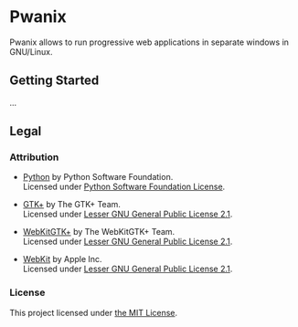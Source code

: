 # Pwanix
Pwanix allows to run progressive web applications in separate windows in GNU/Linux.

## Getting Started
...

## Legal
### Attribution
- [Python](https://python.org) by Python Software Foundation.  
Licensed under [Python Software Foundation License](https://docs.python.org/3/license.html).

- [GTK+](https://gtk.org) by The GTK+ Team.  
Licensed under [Lesser GNU General Public License 2.1](https://www.gnu.org/licenses/old-licenses/lgpl-2.1.html).

- [WebKitGTK+](https://webkitgtk.org) by The WebKitGTK+ Team.  
Licensed under [Lesser GNU General Public License 2.1](https://www.gnu.org/licenses/old-licenses/lgpl-2.1.html).

- [WebKit](https://webkitgtk.org) by Apple Inc.  
Licensed under [Lesser GNU General Public License 2.1](https://www.gnu.org/licenses/old-licenses/lgpl-2.1.html).

### License
This project licensed under [the MIT License](LICENSE.md).
